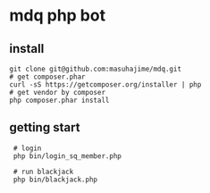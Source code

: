 # mdq php bot

## install

<!-- aaa -->
```
git clone git@github.com:masuhajime/mdq.git
# get composer.phar
curl -sS https://getcomposer.org/installer | php
# get vendor by composer
php composer.phar install
```

## getting start
```
 # login
 php bin/login_sq_member.php
 
 # run blackjack
 php bin/blackjack.php
```
